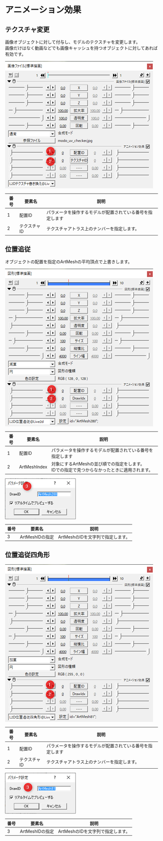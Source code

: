 # アニメーション効果

## テクスチャ変更

画像オブジェクトに対して付与し、モデルのテクスチャを変更します。<br>
画像だけはなく動画などでも画像キャッシュを持つオブジェクトに対してあれば有効です。

![](textureChange.png)

|番号|要素名|説明|
|--|--|--|
|1|配置ID|パラメータを操作するモデルが配置されている番号を指定します|
|2|テクスチャID|テクスチャアトラス上のナンバーを指定します。|

## 位置追従

オブジェクトの配置を指定のArtMeshの平均頂点で上書きします。

![](adjust.png)

|番号|要素名|説明|
|--|--|--|
|1|配置ID|パラメータを操作するモデルが配置されている番号を指定します|
|2|ArtMeshIndex|対象にするArtMeshの並び順での指定をします。<br>IDでの指定で見つからなかったときに適用されます。|


![](adjustArtMesh.png)

|番号|要素名|説明|
|--|--|--|
|3|ArtMeshIDの指定|ArtMeshのIDを文字列で指定します。|


## 位置追従四角形

![](adjustRect.png)

|番号|要素名|説明|
|--|--|--|
|1|配置ID|パラメータを操作するモデルが配置されている番号を指定します|
|2|テクスチャID|テクスチャアトラス上のナンバーを指定します。|

![](adjustRectArtMesh.png)

|番号|要素名|説明|
|--|--|--|
|3|ArtMeshIDの指定|ArtMeshのIDを文字列で指定します。|